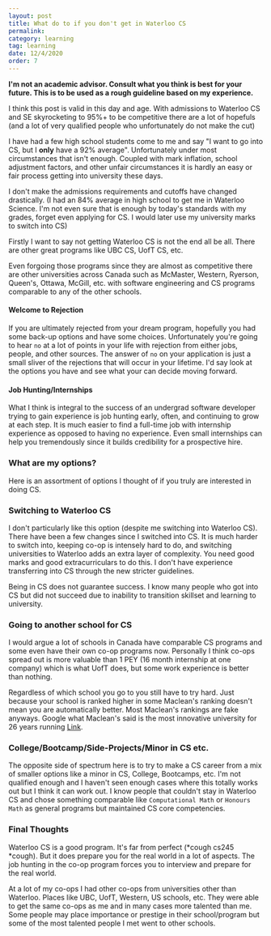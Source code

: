 ```yaml
---
layout: post
title: What do to if you don't get in Waterloo CS
permalink:
category: learning
tag: learning
date: 12/4/2020
order: 7
---
```


**I'm not an academic advisor. Consult what you think is best for your future. This is to be used as a rough guideline based on my experience.**

I think this post is valid in this day and age. With admissions to Waterloo CS and SE skyrocketing to 95%+ to be competitive there are a lot of hopefuls (and a lot of very qualified people who unfortunately do not make the cut)

I have had a few high school students come to me and say "I want to go into CS, but I **only** have a 92% average". Unfortunately under most circumstances that isn't enough. Coupled with mark inflation, school adjustment factors, and other unfair circumstances it is hardly an easy or fair process getting into university these days.

I don't make the admissions requirements and cutoffs have changed drastically. (I had an 84% average in high school to get me in Waterloo Science. I'm not even sure that is enough by today's standards with my grades, forget even applying for CS. I would later use my university marks to switch into CS)

Firstly I want to say not getting Waterloo CS is not the end all be all. There are other great programs like UBC CS, UofT CS, etc.

Even forgoing those programs since they are almost as competitive there are other universities across Canada such as McMaster, Western, Ryerson, Queen's, Ottawa, McGill, etc. with software engineering and CS programs comparable to any of the other schools.

#### Welcome to Rejection

If you are ultimately rejected from your dream program, hopefully you had some back-up options and have some choices. Unfortunately you're going to hear `no` at a lot of points in your life with rejection from either jobs, people, and other sources. The answer of `no` on your application is just a small sliver of the rejections that will occur in your lifetime. I'd say look at the options you have and see what your can decide moving forward.

#### Job Hunting/Internships

What I think is integral to the success of an undergrad software developer trying to gain experience is job hunting early, often, and continuing to grow at each step. It is much easier to find a full-time job with internship experience as opposed to having no experience. Even small internships can help you tremendously since it builds credibility for a prospective hire.

### What are my options?

Here is an assortment of options I thought of if you truly are interested in doing CS.

### Switching to Waterloo CS

I don't particularly like this option (despite me switching into Waterloo CS). There have been a few changes since I switched into CS. It is much harder to switch into, keeping co-op is intensely hard to do, and switching universities to Waterloo adds an extra layer of complexity. You need good marks and good extracurriculars to do this. I don't have experience transferring into CS through the new stricter guidelines.

Being in CS does not guarantee success. I know many people who got into CS but did not succeed due to inability to transition skillset and learning to university.

### Going to another school for CS

I would argue a lot of schools in Canada have comparable CS programs and some even have their own co-op programs now. Personally I think co-ops spread out is more valuable than 1 PEY (16 month internship at one company) which is what UofT does, but some work experience is better than nothing.

Regardless of which school you go to you still have to try hard. Just because your school is ranked higher in some Maclean's ranking doesn't mean you are automatically better. Most Maclean's rankings are fake anyways. Google what Maclean's said is the most innovative university for 26 years running [Link](https://uwaterloo.ca/water-institute/news/macleans-names-waterloo-canadas-most-innovative-university).

### College/Bootcamp/Side-Projects/Minor in CS etc.

The opposite side of spectrum here is to try to make a CS career from a mix of smaller options like a minor in CS, College, Bootcamps, etc. I'm not qualified enough and I haven't seen enough cases where this totally works out but I think it can work out. I know people that couldn't stay in Waterloo CS and chose something comparable like `Computational Math` or `Honours Math` as general programs but maintained CS core competencies.

### Final Thoughts

Waterloo CS is a good program. It's far from perfect (\*cough cs245 \*cough). But it does prepare you for the real world in a lot of aspects. The job hunting in the co-op program forces you to interview and prepare for the real world.

At a lot of my co-ops I had other co-ops from universities other than Waterloo. Places like UBC, UofT, Western, US schools, etc. They were able to get the same co-ops as me and in many cases more talented than me. Some people may place importance or prestige in their school/program but some of the most talented people I met went to other schools.
